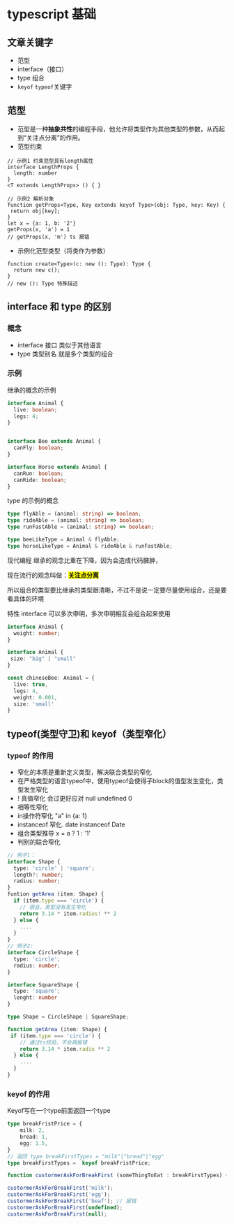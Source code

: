# typescript 基础


## 文章关键字
* 范型
* interface（接口）
* type 组合
* `keyof` `typeof`关键字

## 范型
* 范型是一种**抽象共性**的编程手段，他允许将类型作为其他类型的参数，从而起到“关注点分离”的作用。
* 范型约束 
```
// 示例1 约束范型具有length属性
interface LengthProps {
  length: number
}
<T extends LengthProps> () { }

// 示例2 解析对象
function getProps<Type, Key extends keyof Type>(obj: Type, key: Key) {
 return obj[key];
}
let x = {a: 1, b: '2'}
getProps(x, 'a') = 1
// getProps(x, 'm') ts 报错

```
* 示例化范型类型（将类作为参数）
```
function create<Type>(c: new (): Type): Type {
  return new c();
}
// new (): Type 特殊描述
```
##  interface 和 type 的区别

### 概念

- interface 接口 类似于其他语言
- type 类型别名 就是多个类型的组合

###  示例

继承的概念的示例

```typescript
interface Animal {
  live: boolean;
  legs: 4;
}


interface Bee extends Animal {
  canFly: boolean;
}

interface Horse extends Animal {
  canRun: boolean;
  canRide: boolean;
}
```

type 的示例的概念 

```typescript
type flyAble = (animal: string) => boolean;
type rideAble = (animal: string) => boolean;
type runFastAble = (animal: string) => boolean;

type beeLikeType = Animal & flyAble;
type horseLikeType = Animal & rideAble & runFastAble;
```

 现代编程 继承的观念比重在下降，因为会造成代码臃肿，

 现在流行的观念叫做：<b style="background: yellow">**关注点分离**</b>

 所以组合的类型要比继承的类型跟清晰，不过不是说一定要尽量使用组合，还是要看具体的环境

 特性 interface 可以多次申明，多次申明相互会组合起来使用

```typescript
interface Animal {
  weight: number;
}

interface Animal {
 size: "big" | "small"
}

const chineseBee: Animal = {
  live: true,
  legs: 4,
  weight: 0.001,
  size: 'small'
}
```

## typeof(类型守卫)和 keyof（类型窄化）

### typeof 的作用
- 窄化的本质是重新定义类型，解决联合类型的窄化
- 在严格类型的语言typeof中，使用typeof会使得子block的值型发生变化，类型发生窄化
- ! 真值窄化 会过更好应对 null undefined 0 
- 相等性窄化
- in操作符窄化 "a" in {a: 1}
- instanceof 窄化. date instanceof Date
- 组合类型推导 x = a ? 1 : '1'
- 判别的联合窄化
```typescript
// 例子1：
interface Shape {
  type: 'circle' | 'square';
  length?: number;
  radius: number;
}
funtion getArea (item: Shape) {
  if (item.type === 'circle') {
    // 很丑，类型没有发生窄化
    return 3.14 * item.radius! ** 2 
  } else {
    ....
  }
}
// 例子2:
interface CircleShape {
  type: 'circle';
  radius: number;
}

interface SquareShape {
  type: 'square';
  lenght: number
}

type Shape = CircleShape | SquareShape;

function getArea (item: Shape) {
 if (item.type === 'circle') {
    // 通过ts校验，不会再报错 
    return 3.14 * item.radiu ** 2 
  } else {
    ....
  }
}
```
### keyof 的作用

Keyof写在一个type前面返回一个type

```typescript
type breakFristPrice = {
    milk: 2,
    bread: 1,
    egg: 1.5,
}
// 返回 type breakFirstTypes = "milk"|"bread"|"egg"
type breakFirstTypes =  keyof breakFristPrice;

function custormerAskForBreakFirst (someThingToEat : breakFirstTypes) { return someThingToEat}

custormerAskForBreakFirst('milk');
custormerAskForBreakFirst('egg');
custormerAskForBreakFirst('beaf'); // 报错
custormerAskForBreakFirst(undefined);
custormerAskForBreakFirst(null);

```

